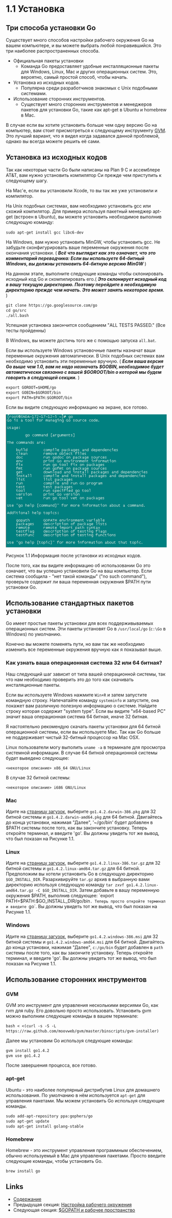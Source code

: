 # 1.1 Установка

## Три способа установки Go

Существует много способов настройки рабочего окружения Go на вашем компьютере, и вы можете выбрать любой понравившийся. Это три наиболее распространенных способа.

- Официальная пакеты установки
    - Команда Go предоставляет удобные инсталляционные пакеты для Windows, Linux, Mac и других операционных систем. Это, вероятно, самый простой способ, чтобы начать.
- Установка из исходных кодов.
    - Популярна среди разработчиков знакомых с Unix подобными системами.
- Использование сторонних инструментов.
    - Существует много сторонних инструментов и менеджеров пакетов для установки Go, такие как apt-get в Ubuntu и homebrew в Мac.

В случае если вы хотите установить больше чем одну версию Go на компьютер, вам стоит присмотреться к следующему инструменту [GVM](https://github.com/moovweb/gvm). Это лучший вариант, что я видел когда задавался данной проблемой, однако вы всегда можете решить её сами.

## Установка из исходных кодов

Так как некоторые части Go были написаны на Plan 9 C и ассемблере AT&T, вам нужно установить компилятор Cи прежде чем приступить к следующему шагу.

На Mac'е, если вы установили Xcode, то вы так же уже установили и компилятор.

На Unix подобных системах, вам необходимо установить gcc или схожий компилятор. Для примера используя пакетный менеджер apt-get (встроен в Ubuntu), вы можете установить необходимое выполнив следующую команду:

 `sudo apt-get install gcc libc6-dev`

На Windows, вам нужно установить MinGW, чтобы установить gcc. Не забудьте сконфигурировать ваше переменные окружения после окончания установки. 
( ***Всё что выглядит как это означает, что это комментарий переводчика: Если вы используете 64-битный Windows, вы должны установить 64-битную версию MinGW*** )

На данном этапе, выполните следующие команды чтобы склонировать исходный код Go и скомпилировать его.( ***Это склонирует исходный код в вашу текущую директорию. Поэтому перейдите в необходимую директорию прежде чем начать. Это может занять некоторое время.*** )

	git clone https://go.googlesource.com/go
	cd go/src
	./all.bash 
	
Успешная установка закончится сообщением "ALL TESTS PASSED." (Все тесты пройденны)    

В Windows, вы можете достичь того же с помощью запуска `all.bat`.

Если вы используете Windows установочные пакеты назначат ваши переменные окружения автоматически. В Unix подобных системах вам необходимо установить эти переменные вручную. ( ***Если ваша версия Go выше чем 1.0, вам не надо назначать $GOBIN, необходимое будет автоматически связанно с вашей $GOROOT/bin о которой мы будем говорить в следующей секции.*** )

    export GOROOT=$HOME/go
    export GOBIN=$GOROOT/bin
    export PATH=$PATH:$GOROOT/bin

Если вы видите следующую информацию на экране, все готово.

![](images/1.1.linux.png?raw=true)

Рисунок 1.1 Информация после установки из исходных кодов.

После того, как вы видите информацию об использовании Go это означает, что вы успешно установили Go на ваш компьютер. Если система сообщила - "нет такой команды" ("no such command"), проверьте содержит ли ваша переменная окружения $PATH пути установки Go.

## Использование стандартных пакетов установки

Go имеет простые пакеты установки для всех поддерживываемых операционных систем. Эти пакеты установят Go в `/usr/local/go` (`c:\Go` в Windows) по умолчанию.

Конечно вы можете поменять пути, но вам так же необходимо изменить все переменные окружения вручную как я показывал выше.

### Как узнать ваша операционная система 32 или 64 битная?

Наш следующий шаг зависит от типа вашей операционной системы, так что нам необходимо проверить это до того как скачивать инсталяционные пакеты.

Если вы используете Windows нажмите `Win+R` и затем запустите командную строку. Напечатайте команду `systeminfo` и запустите, она покажет вам различную полезную  информацию о системе. Найдите строку которая содержит "system type". Если вы видите "x64-based PC" значит ваша операционная система 64 битная, иначе 32 битная.

Я настоятельно рекомендую скачать пакеты установки для 64 битной операционной системы, если вы используете Mac. Так как Go больше не поддерживает чистый 32-битный процессор на Mac OSX. 

Linux пользователи могу выполить `uname -a` в терминале для просмотра системной информации.
В случае 64 битной операционной системы будет выведено следующее:

    <некоторое описание> x86_64 GNU/Linux

В случае 32 битной системы:

    <некоторое описание> i686 GNU/Linux

### Mac

Идите на [страницу загузок](https://golang.org/dl/), выберите `go1.4.2.darwin-386.pkg` для 32 битной системы и `go1.4.2.darwin-amd64.pkg` для 64 битной. Двигайтесь до конца установки, нажимая "Далее", '~/go/bin' будет добавлен в $PATH системы после того, как вы закончите установку. Теперь откройте терминал, и введите 'go'. Вы должны увидеть тот же вывод, что был показан на Рисунке 1.1.

### Linux

Идите на [страницу загузок](https://golang.org/dl/), выберите `go1.4.2.linux-386.tar.gz` для 32 битной системы и `go1.4.2.linux-amd64.tar.gz` для 64 битной. Предположим вы хотели установить Go в следующую директорию `$GO_INSTALL_DIR`. Разархивируйте `tar.gz` архив в выбранную вами директорию используя следующую команду `tar zxvf go1.4.2.linux-amd64.tar.gz -C $GO_INSTALL_DIR`. Затем добавьте в вашу переменную окружения $PATH, выполнив следующее: `export PATH=$PATH:$GO_INSTALL_DIR/go/bin`. Теперь просто откройте терминал и введите `go`. Вы должны увидеть тот же вывод, что был показан на Рисунке 1.1.

### Windows

Идите на [страницу загузок](https://golang.org/dl/), выберите `go1.4.2.windows-386.msi` для 32 битной системы и `go1.4.2.windows-amd64.msi` для 64 битной.
Двигайтесь до конца установки, нажимая "Далее", `c:/go/bin` будет добавлен в `path` системы после того, как вы закончите установку. Теперь откройте терминал, и введите 'go'. Вы должны увидеть тот же вывод, что был показан на Рисунке 1.1.

## Использование сторонних инструментов

### GVM

GVM это инструмент для управления несколькими версиями Go, как rvm для ruby. Его довольно просто использовать. Установить gvm можно выполним следующие команды в вашем терминале: 

    bash < <(curl -s -S -L https://raw.github.com/moovweb/gvm/master/binscripts/gvm-installer)

Далее мы установим Go используя следующие команды:

    gvm install go1.4.2
    gvm use go1.4.2

После завершения процесса, все готово.

### apt-get

Ubuntu - это наиболее популярный дистрибутив Linux для домашнего использования. По умолчанию в нём используется `apt-get` для управления пакетами. Мы можем установить Go используя следующие команды.

    sudo add-apt-repository ppa:gophers/go
    sudo apt-get update
    sudo apt-get install golang-stable

### Homebrew

Homebrew - это инструмент управления программным обеспечением, обычно используемый в Mac для управления пакетами. Просто введите следующие команды, чтобы установить Go.

    brew install go

## Links

- [Содержание](preface.md)
- Предыдущая секция: [Настройка рабочего окружения](01.0.md)
- Следующая секция: [$GOPATH и рабочее пространство](01.2.md)

